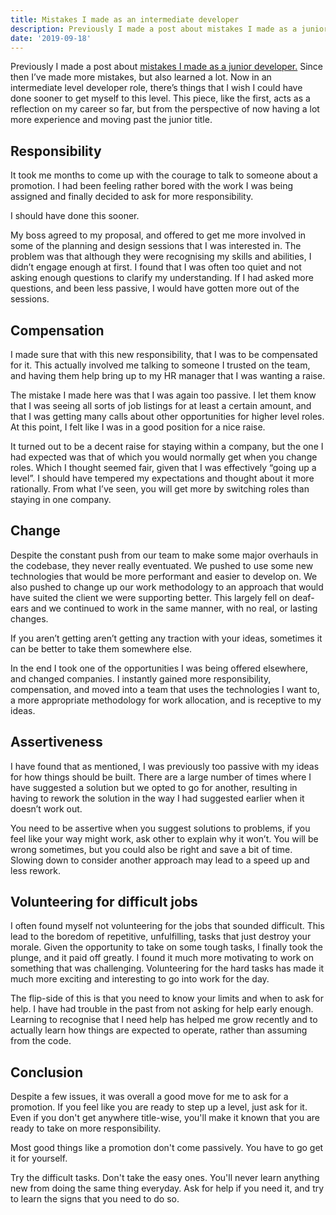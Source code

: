 ```yaml
---
title: Mistakes I made as an intermediate developer
description: Previously I made a post about mistakes I made as a junior developer. Since then I’ve made more mistakes, but also learned a lot…
date: '2019-09-18'
---
```


Previously I made a post about [mistakes I made as a junior developer.](/mistakes-i-have-made-as-a-junior-developer/) Since then I’ve made more mistakes, but also learned a lot. Now in an intermediate level developer role, there’s things that I wish I could have done sooner to get myself to this level. This piece, like the first, acts as a reflection on my career so far, but from the perspective of now having a lot more experience and moving past the junior title.

## Responsibility
It took me months to come up with the courage to talk to someone about a promotion. I had been feeling rather bored with the work I was being assigned and finally decided to ask for more responsibility. 

I should have done this sooner.

My boss agreed to my proposal, and offered to get me more involved in some of the planning and design sessions that I was interested in. The problem was that although they were recognising my skills and abilities, I didn’t engage enough at first. I found that I was often too quiet and not asking enough questions to clarify my understanding. If I had asked more questions, and been less passive, I would have gotten more out of the sessions.

## Compensation
I made sure that with this new responsibility, that I was to be compensated for it. This actually involved me talking to someone I trusted on the team, and having them help bring up to my HR manager that I was wanting a raise. 

The mistake I made here was that I was again too passive. I let them know that I was seeing all sorts of job listings for at least a certain amount, and that I was getting many calls about other opportunities for higher level roles. At this point, I felt like I was in a good position for a nice raise. 

It turned out to be a decent raise for staying within a company, but the one I had expected was that of which you would normally get when you change roles. Which I thought seemed fair, given that I was effectively “going up a level”. I should have tempered my expectations and thought about it more rationally. From what I’ve seen, you will get more by switching roles than staying in one company.

## Change
Despite the constant push from our team to make some major overhauls in the codebase, they never really eventuated. We pushed to use some new technologies that would be more performant and easier to develop on. We also pushed to change up our work methodology to an approach that would have suited the client we were supporting better. This largely fell on deaf-ears and we continued to work in the same manner, with no real, or lasting changes.

If you aren’t getting aren’t getting any traction with your ideas, sometimes it can be better to take them somewhere else. 

In the end I took one of the opportunities I was being offered elsewhere, and changed companies. I instantly gained more responsibility, compensation, and moved into a team that uses the technologies I want to, a more appropriate methodology for work allocation, and is receptive to my ideas. 

## Assertiveness
I have found that as mentioned, I was previously too passive with my ideas for how things should be built. There are a large number of times where I have suggested a solution but we opted to go for another, resulting in having to rework the solution in the way I had suggested earlier when it doesn’t work out. 

You need to be assertive when you suggest solutions to problems, if you feel like your way might work, ask other to explain why it won’t. You will be wrong sometimes, but you could also be right and save a bit of time. Slowing down to consider another approach may lead to a speed up and less rework.

## Volunteering for difficult jobs
I often found myself not volunteering for the jobs that sounded difficult. This lead to the boredom of repetitive, unfulfilling, tasks that just destroy your morale. Given the opportunity to take on some tough tasks, I finally took the plunge, and it paid off greatly. I found it much more motivating to work on something that was challenging. Volunteering for the hard tasks has made it much more exciting and interesting to go into work for the day.

The flip-side of this is that you need to know your limits and when to ask for help. I have had trouble in the past from not asking for help early enough. Learning to recognise that I need help has helped me grow recently and to actually learn how things are expected to operate, rather than assuming from the code. 

## Conclusion
Despite a few issues, it was overall a good move for me to ask for a promotion. If you feel like you are ready to step up a level, just ask for it. Even if you don't get anywhere title-wise, you'll make it known that you are ready to take on more responsibility.

Most good things like a promotion don't come passively. You have to go get it for yourself. 

Try the difficult tasks. Don't take the easy ones. You'll never learn anything new from doing the same thing everyday. Ask for help if you need it, and try to learn the signs that you need to do so.

